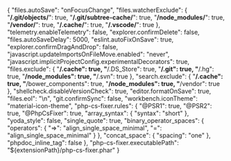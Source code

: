 {
    "files.autoSave": "onFocusChange",
    "files.watcherExclude": {
        "**/.git/objects/**": true,
        "**/.git/subtree-cache/**": true,
        "**/node_modules/**": true,
        "**/vendor/**": true,
        "**/.cache/**": true,
        "**/.vscode/**": true
    },
    "telemetry.enableTelemetry": false,
    "explorer.confirmDelete": false,
    "files.autoSaveDelay": 5000,
    "eslint.autoFixOnSave": true,
    "explorer.confirmDragAndDrop": false,
    "javascript.updateImportsOnFileMove.enabled": "never",
    "javascript.implicitProjectConfig.experimentalDecorators": true,
    "files.exclude": {
        "**/.cache": true,
        "**/.DS_Store": true,
        "**/.git": true,
        "**/.hg": true,
        "**/node_modules": true,
        "**/.svn": true
    },
    "search.exclude": {
        "**/.cache": true,
        "**/bower_components": true,
        "**/node_modules": true,
        "**/vendor": true
    },
    "shellcheck.disableVersionCheck": true,
    "editor.formatOnSave": true,
    "files.eol": "\n",
    "git.confirmSync": false,
    "workbench.iconTheme": "material-icon-theme",
    "php-cs-fixer.rules": {
        "@PSR1": true,
        "@PSR2": true,
        "@PhpCsFixer": true,
        "array_syntax": {
            "syntax": "short"
        },
        "yoda_style": false,
        "single_quote": true,
        "binary_operator_spaces": {
            "operators": {
                "=>": "align_single_space_minimal",
                "=": "align_single_space_minimal"
            }
        },
        "concat_space": {
            "spacing": "one"
        },
        "phpdoc_inline_tag": false
    },
    "php-cs-fixer.executablePath": "${extensionPath}/php-cs-fixer.phar"
}
